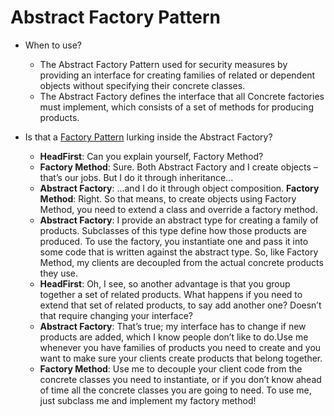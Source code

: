 # Abstract Factory Pattern

- When to use?
    - The Abstract Factory Pattern used for security measures by providing an interface for creating families of related or dependent objects without specifying their concrete classes.
    - The Abstract Factory defines the interface that all Concrete factories must implement, which consists of a set of methods for producing products.

- Is that a [Factory Pattern](./FactoryPattern.md) lurking inside the Abstract Factory?
    - **HeadFirst**: Can you explain yourself, Factory Method? 
    - **Factory Method**: Sure. Both Abstract Factory and I create objects – that’s our jobs. But I do it through inheritance...
    - **Abstract Factory**: ...and I do it through object composition.
    **Factory Method**: Right. So that means, to create objects using Factory Method, you need to extend a class and override a factory method.
    - **Abstract Factory**: I provide an abstract type for creating a family of products. Subclasses of this type define how those products are produced. To use the factory, you instantiate one and pass it into some code that is written against the abstract type. So, like Factory Method, my clients are decoupled from the actual concrete products they use.
    - **HeadFirst**: Oh, I see, so another advantage is that you group together a set of related products. What happens if you need to extend that set of related products, to say add another one? Doesn’t that require changing your interface?
    - **Abstract Factory**: That’s true; my interface has to change if new products are added, which I know people don’t like to do.Use me whenever you have families of products you need to create and you want to make sure your clients create products that belong together.
    - **Factory Method**: Use me to decouple your client code from the concrete classes you need to instantiate, or if you don’t know ahead of time all the concrete classes you are going to need. To use me, just subclass me and implement my factory method!
